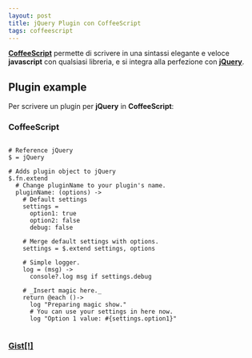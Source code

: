 ```yaml
---
layout: post
title: jQuery Plugin con CoffeeScript
tags: coffeescript
---
```


**[CoffeeScript](http://coffeescript.org/)** permette di scrivere in una sintassi elegante e veloce **javascript** con qualsiasi libreria, e si integra alla perfezione con **[jQuery](http://jquery.com/)**.

## Plugin example

Per scrivere un plugin per **jQuery** in **CoffeeScript**:

### CoffeeScript
<pre><code>
# Reference jQuery
$ = jQuery

# Adds plugin object to jQuery
$.fn.extend
  # Change pluginName to your plugin's name.
  pluginName: (options) ->
    # Default settings
    settings =
      option1: true
      option2: false
      debug: false

    # Merge default settings with options.
    settings = $.extend settings, options

    # Simple logger.
    log = (msg) ->
      console?.log msg if settings.debug

    # _Insert magic here._
    return @each ()->
      log "Preparing magic show."
      # You can use your settings in here now.
      log "Option 1 value: #{settings.option1}"

</code></pre>
### [Gist[!]](https://gist.github.com/genoma/9248932)
